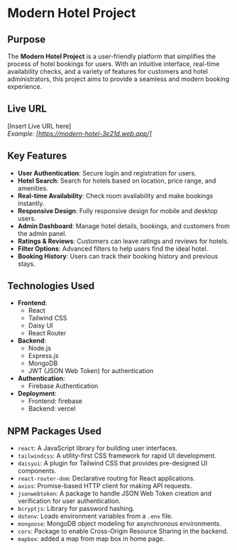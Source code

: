 # Modern Hotel Project

## Purpose
The **Modern Hotel Project** is a user-friendly platform that simplifies the process of hotel bookings for users. With an intuitive interface, real-time availability checks, and a variety of features for customers and hotel administrators, this project aims to provide a seamless and modern booking experience.

## Live URL
[Insert Live URL here]  
*Example: [https://modern-hotel-3e21d.web.app/]*

## Key Features
- **User Authentication**: Secure login and registration for users.
- **Hotel Search**: Search for hotels based on location, price range, and amenities.
- **Real-time Availability**: Check room availability and make bookings instantly.
- **Responsive Design**: Fully responsive design for mobile and desktop users.
- **Admin Dashboard**: Manage hotel details, bookings, and customers from the admin panel.
- **Ratings & Reviews**: Customers can leave ratings and reviews for hotels.
- **Filter Options**: Advanced filters to help users find the ideal hotel.
- **Booking History**: Users can track their booking history and previous stays.

## Technologies Used
- **Frontend**:
  - React
  - Tailwind CSS
  - Daisy UI
  - React Router
- **Backend**:
  - Node.js
  - Express.js
  - MongoDB
  - JWT (JSON Web Token) for authentication
- **Authentication**:
  - Firebase Authentication
- **Deployment**:
  - Frontend: firebase
  - Backend: vercel

## NPM Packages Used
- `react`: A JavaScript library for building user interfaces.
- `tailwindcss`: A utility-first CSS framework for rapid UI development.
- `daisyui`: A plugin for Tailwind CSS that provides pre-designed UI components.
- `react-router-dom`: Declarative routing for React applications.
- `axios`: Promise-based HTTP client for making API requests.
- `jsonwebtoken`: A package to handle JSON Web Token creation and verification for user authentication.
- `bcryptjs`: Library for password hashing.
- `dotenv`: Loads environment variables from a `.env` file.
- `mongoose`: MongoDB object modeling for asynchronous environments.
- `cors`: Package to enable Cross-Origin Resource Sharing in the backend.
- `mapbox`: added a map from map box in home page.
